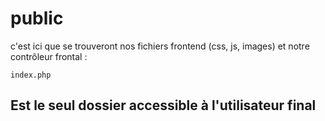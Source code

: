 # public

c'est ici que se trouveront nos fichiers frontend (css, js, images) et notre contrôleur frontal :

`index.php`

## Est le seul dossier accessible à l'utilisateur final

